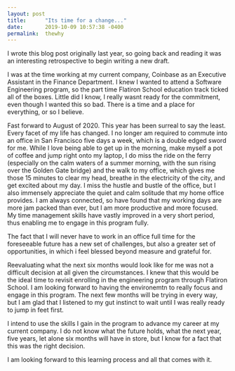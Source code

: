 ```yaml
---
layout: post
title:      "Its time for a change..."
date:       2019-10-09 10:57:38 -0400
permalink:  thewhy
---
```


I wrote this blog post originally last year, so going back and reading it was an interesting retrospective to begin writing a new draft. 

I was at the time working at my current company, Coinbase as an Executive Assistant in the Finance Department. I knew I wanted to attend a Software Engineering program, so the part time Flatiron School education track ticked all of the boxes. Little did I know, I really wasnt ready for the commitment, even though I wanted this so bad. There is a time and a place for everything, or so I believe. 

Fast forward to August of 2020. This year has been surreal to say the least. Every facet of my life has changed. I no longer am required to commute into an office in San Francisco five days a week, which is a double edged sword for me. While I love being able to get up in the morning, make myself a pot of coffee and jump right onto my laptop, I do miss the ride on the ferry (especially on the calm waters of a summer morning, with the sun rising over the Golden Gate bridge) and the walk to my office, which gives me those 15 minutes to clear my head, breathe in the electricity of the city, and get excited about my day. I miss the hustle and bustle of the office, but I also immensely appreciate the quiet and calm solitude that my home office provides. I am always connected, so have found that my working days are more jam packed than ever, but I am more productive and more focused. My time management skills have vastly improved in a very short period, thus enabling me to engage in this program fully. 

The fact that I will never have to work in an office full time for the foreseeable future has a new set of challenges, but also a greater set of opportunities, in which i feel blessed beyond measure and grateful for. 

Reevaluating what the next six months would look like for me was not a difficult decision at all given the circumstances. I knew that this would be the ideal time to revisit enrolling in the engineering program through Flatiron School. I am looking forward to having the environemtn to really focus and engage in this program. The next few months will be trying in every way, but I am glad that I listened to my gut instinct to wait until I was really ready to jump in feet first. 

I intend to use the skills I gain in the program to advance my career at my current company. I do not know what the future holds, what the next year, five years, let alone six months will have in store, but I know for a fact that this was the right decision. 

I am looking forward to this learning process and all that comes with it. 

